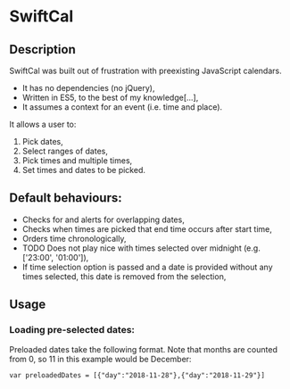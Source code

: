 # SwiftCal
## Description
SwiftCal was built out of frustration with preexisting JavaScript calendars.
* It has no dependencies (no jQuery),
* Written in ES5, to the best of my knowledge[...],
* It assumes a context for an event (i.e. time and place).

It allows a user to:
  1. Pick dates,
  2. Select ranges of dates,
  3. Pick times and multiple times,
  4. Set times and dates to be picked.

## Default behaviours:
* Checks for and alerts for overlapping dates,
* Checks when times are picked that end time occurs after start time,
* Orders time chronologically,
* TODO Does not play nice with times selected over midnight (e.g. ['23:00', '01:00']),
* If time selection option is passed and a date is provided without any times selected, this date is removed from the selection,  

## Usage

### Loading pre-selected dates:

Preloaded dates take the following format. Note that months are counted from 0, so 11 in this example would be December:

 `var preloadedDates = [{"day":"2018-11-28"},{"day":"2018-11-29"}]`
